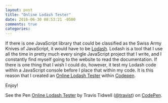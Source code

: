 ```yaml
---
layout: post
title: "Online Lodash Tester"
date: 2016-06-30 08:53:21 -0500
comments: true
categories: 
---
```

If there is one JavaScript library that could be classified as the Swiss Army Knives of JavaScript, it would have to be
[Lodash](https://lodash.com/). Lodash is a tool that I use all the time in pretty much every single JavaScript project
that I write, and I constantly find myself going to the website to read the documentation. If there is one thing that I
wish I could do, however, it test my Lodash code within a JavaScript console before I place that within my code. It is this
reason that I created an [Online Lodash Tester](https://codepen.io/travist/full/jrBjBz/) within [Codepen](https://codepen.io).

Enjoy!
<!-- more -->

<p data-height="1419" data-theme-id="0" data-slug-hash="jrBjBz" data-default-tab="result" data-user="travist" data-embed-version="2" class="codepen">See the Pen <a href="https://codepen.io/travist/pen/jrBjBz/">Online Lodash Tester</a> by Travis Tidwell (<a href="http://codepen.io/travist">@travist</a>) on <a href="http://codepen.io">CodePen</a>.</p>
<script async src="//assets.codepen.io/assets/embed/ei.js"></script>